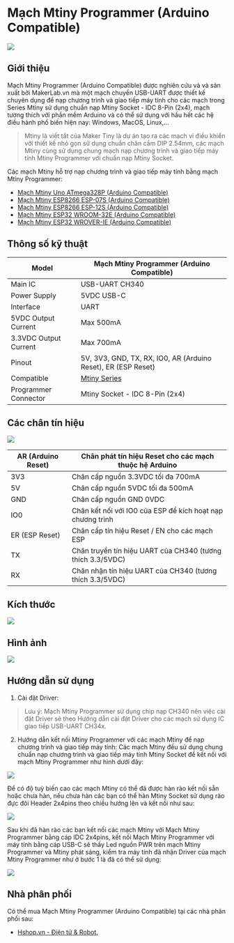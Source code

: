 # Mạch Mtiny Programmer (Arduino Compatible)

![](/image/mtiny_Prg_01.jpg)

## Giới thiệu

Mạch Mtiny Programmer (Arduino Compatible) được nghiên cứu và và sản xuất bởi MakerLab.vn mà một mạch chuyển USB-UART được thiết kế chuyên dụng để nạp chương trình và giao tiếp máy tính cho các mạch trong Series Mtiny sử dụng chuẩn nạp Mtiny Socket - IDC 8-Pin (2x4), mạch tương thích với phần mềm Arduino và có thể sử dụng với hầu hết các hệ điều hành phổ biến hiện nay: Windows, MacOS, Linux,...

> Mtiny là viết tắt của Maker Tiny là dự án tạo ra các mạch vi điều khiển với thiết kế nhỏ gọn sử dụng chuẩn chân cắm DIP 2.54mm, các mạch Mtiny cùng sử dụng chung mạch nạp chương trình và giao tiếp máy tính Mtiny Programmer với chuẩn nạp Mtiny Socket.

Các mạch Mtiny hỗ trợ nạp chương trình và giao tiếp máy tính bằng mạch Mtiny Programmer:

- [Mạch Mtiny Uno ATmega328P (Arduino Compatible)   ](https://makerlab.vn/mtuno) 
- [Mạch Mtiny ESP8266 ESP-07S (Arduino Compatible)  ](https://makerlab.vn/mtesp07s)
- [Mạch Mtiny ESP8266 ESP-12S (Arduino Compatible)  ](https://makerlab.vn/mtesp12s)
- [Mạch Mtiny ESP32 WROOM-32E (Arduino Compatible)  ](https://makerlab.vn/mtwroom32)
- [Mạch Mtiny ESP32 WROVER-IE (Arduino Compatible)  ](https://makerlab.vn/mtwrover32)

## Thông số kỹ thuật

<table><thead>
  <tr>
    <th>Model</th>
    <th>Mạch Mtiny Programmer (Arduino Compatible)</th>
  </tr></thead>
<tbody>
  <tr>
    <td>Main IC</td>
    <td>USB-UART CH340</td>
  </tr>
  <tr>
    <td>Power Supply</td>
    <td>5VDC USB-C</td>
  </tr>
  <tr>
    <td>Interface</td>
    <td>UART</td>
  </tr>
  <tr>
    <td>5VDC Output Current</td>
    <td>Max 500mA</td>
  </tr>
  <tr>
    <td>3.3VDC Output Current</td>
    <td>Max 700mA</td>
  </tr>
  <tr>
    <td>Pinout</td>
    <td>5V, 3V3, GND, TX, RX, IO0, AR (Arduino Reset), ER (ESP Reset)</td>
  </tr>
  <tr>
    <td>Compatible</td>
    <td><a href="">Mtiny Series</a></td>
  </tr>
  <tr>
    <td>Programmer Connector</td>
    <td>Mtiny Socket - IDC 8-Pin (2x4)</td>
  </tr>
</tbody>
</table>

## Các chân tín hiệu

![](/image/mtiny_Prg_02.png)

<table><thead>
  <tr>
    <th>AR (Arduino Reset)</th>
    <th>Chân phát tín hiệu Reset cho các mạch thuộc hệ Arduino</th>
  </tr></thead>
<tbody>
  <tr>
    <td>3V3</td>
    <td>Chân cấp nguồn 3.3VDC tối đa 700mA</td>
  </tr>
  <tr>
    <td>5V</td>
    <td>Chân cấp nguồn 5VDC tối đa 500mA</td>
  </tr>
  <tr>
    <td>GND</td>
    <td>Chân cấp nguồn GND 0VDC</td>
  </tr>
  <tr>
    <td>IO0</td>
    <td>Chân kết nối với IO0 của ESP để kích hoạt nạp chương trình</td>
  </tr>
  <tr>
    <td>ER (ESP Reset)</td>
    <td>Chân cấp tín hiệu Reset / EN cho các mạch ESP</td>
  </tr>
  <tr>
    <td>TX</td>
    <td>Chân truyền tín hiệu UART của CH340 (tương thích 3.3/5VDC)</td>
  </tr>
  <tr>
    <td>RX</td>
    <td>Chân nhận tín hiệu UART của CH340 (tương thích 3.3/5VDC)</td>
  </tr>
</tbody>
</table>

## Kích thước

![](/image/mtiny_Prg_03.jpg)

## Hình ảnh

![](/image/mtiny_Prg_04.jpg)

## Hướng dẫn sử dụng

1) Cài đặt Driver:

> Lưu ý:
Mạch Mtiny Programmer sử dụng chip nạp CH340 nên việc cài đặt Driver sẽ theo Hướng dẫn cài đặt Driver cho các mạch sử dụng IC giao tiếp USB-UART CH34x.

2) Hướng dẫn kết nối Mtiny Programmer với các mạch Mtiny để nạp chương trình và giao tiếp máy tính:
Các mạch Mtiny đều sử dụng chung chuẩn nạp chương trình và giao tiếp máy tính Mtiny Socket để kết nối với mạch Mtiny Programmer như hình dưới đây:

![](/image/mtiny_Prg_05.jpg)

Để có độ tuỳ biến cao các mạch Mtiny có thể đã được hàn rào kết nối sẵn hoặc chưa hàn, nếu chưa hàn các bạn có thể hàn Mtiny Socket sử dụng rào đực đôi Header 2x4pins theo chiều hướng lên và kết nối như sau:

![](/image/mtiny_Prg_06.jpg)

Sau khi đã hàn rào các bạn kết nối các mạch Mtiny với Mạch Mtiny Programmer bằng cáp IDC 2x4pins, kết nối Mạch Mtiny Programmer với máy tính bằng cáp USB-C sẽ thấy Led nguồn PWR trên mạch Mtiny Programmer và Mtiny phát sáng, kiểm tra máy tính đã nhận Driver của mạch Mtiny Programmer như ở bước 1 là đã có thể sử dụng:

![](/image/mtiny_Prg_07.jpg)

## Nhà phân phối

Có thể mua Mạch Mtiny Programmer (Arduino Compatible) tại các nhà phân phối sau:

- [Hshop.vn - Điện tử & Robot.](https://hshop.vn)
